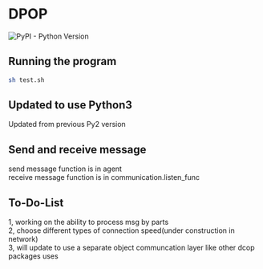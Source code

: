 # DPOP
![PyPI - Python Version](https://img.shields.io/badge/python-≥3-blue.svg)


## Running the program
```sh
sh test.sh
```

## Updated to use Python3
Updated from previous Py2 version

## Send and receive message
send message function is in agent\
receive message function is in communication.listen_func

## To-Do-List
1, working on the ability to process msg by parts\
2, choose different types of connection speed(under construction in network)\
3, will update to use a separate object communcation layer like other dcop packages uses
